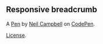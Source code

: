 Responsive breadcrumb
---------------------


A [Pen](https://codepen.io/_neilio_/pen/Gyxmrz) by [Neil Campbell](https://codepen.io/_neilio_) on [CodePen](https://codepen.io).

[License](https://codepen.io/_neilio_/pen/Gyxmrz/license).